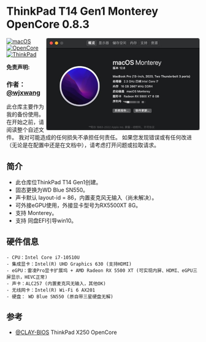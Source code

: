 # ThinkPad T14 Gen1 Monterey OpenCore 0.8.3
<img align="right" src="/images/aboutThisMachine.png" alt="Lenovo Thinkpad T14 Gen1 Hackintosh OpenCore" width="400">

[![macOS](https://img.shields.io/badge/macOS-12.6-blue)](https://developer.apple.com/documentation/macos-release-notes)
[![OpenCore](https://img.shields.io/badge/OpenCore-0.8.3-green)](https://github.com/acidanthera/OpenCorePkg)
[![ThinkPad](https://img.shields.io/badge/ThinkPad-T14Gen1-orange)](https://think.lenovo.com.cn/index.html)


**免责声明:**

### 作者：[@wjxwang](https://github.com/wjxwang)
此仓库主要作为我的备份使用。
在开始之前，请阅读整个自述文件。
我对可能造成的任何损失不承担任何责任。
如果您发现错误或有任何改进（无论是在配置中还是在文档中），请考虑打开问题或拉取请求。

## 简介
- 此仓库位ThinkPad T14 Gen1创建。
- 固态更换为WD Blue SN550。
- 声卡默认 layout-id = 86，内置麦克风无输入（尚未解决）。
- 可外接eGPU使用，外接显卡型号为RX5500XT 8G。
- 支持 Monterey。
- 支持 同盘EFI引导win10。

## 硬件信息
``` 
- CPU：Intel Core i7-10510U
- 集成显卡：Intel(R) UHD Graphics 630 (支持HDMI)
- eGPU：雷凌Pro显卡扩展坞 + AMD Radeon RX 5500 XT (可实现内屏、HDMI、eGPU三屏显示，HEVC正常)
- 声卡：ALC257 (内置麦克风无输入，其他OK)
- 无线网卡：Intel(R) Wi-Fi 6 AX201
- 硬盘： WD Blue SN550 (原自带三星硬盘无解)
```


##
## 参考

- [@CLAY-BIOS](https://github.com/CLAY-BIOS/Lenovo-ThinkPad-T450s-Hackintosh-OpenCore) ThinkPad X250 OpenCore
